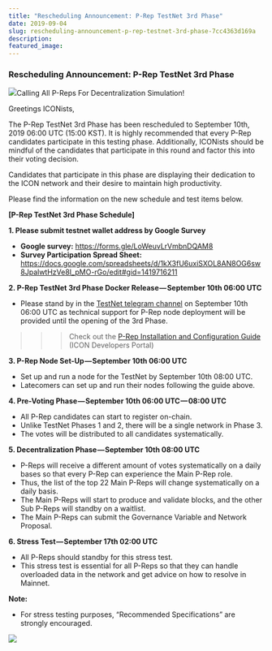 ```yaml
---
title: "Rescheduling Announcement: P-Rep TestNet 3rd Phase"
date: 2019-09-04
slug: rescheduling-announcement-p-rep-testnet-3rd-phase-7cc4363d169a
description:
featured_image:
---
```


### Rescheduling Announcement: P-Rep TestNet 3rd Phase

![](https://cdn-images-1.medium.com/max/800/0*R3g_lGH2v4EsxGK5)Calling All P-Reps For Decentralization Simulation!

Greetings ICONists,

The P-Rep TestNet 3rd Phase has been rescheduled to September 10th, 2019 06:00 UTC (15:00 KST). It is highly recommended that every P-Rep candidates participate in this testing phase. Additionally, ICONists should be mindful of the candidates that participate in this round and factor this into their voting decision.

Candidates that participate in this phase are displaying their dedication to the ICON network and their desire to maintain high productivity.

Please find the information on the new schedule and test items below.

**[P-Rep TestNet 3rd Phase Schedule]**

**1. Please submit testnet wallet address by Google Survey**

* **Google survey:** <https://forms.gle/LoWeuvLrVmbnDQAM8>
* **Survey Participation Spread Sheet:** <https://docs.google.com/spreadsheets/d/1kX3fU6uxiSXOL8AN8OG6sw8JpalwtHzVe8I_pMO-rGo/edit#gid=1419716211>

**2. P-Rep TestNet 3rd Phase Docker Release — September 10th 06:00 UTC**

* Please stand by in the [TestNet telegram channel](https://t.me/joinchat/H33WtRIOelpmVW2JExULOQ) on September 10th 06:00 UTC as technical support for P-Rep node deployment will be provided until the opening of the 3rd Phase.

>>> Check out the [P-Rep Installation and Configuration Guide](https://www.icondev.io/docs/p-rep-installation-and-configuration) (ICON Developers Portal)

**3. P-Rep Node Set-Up — September 10th 06:00 UTC**

* Set up and run a node for the TestNet by September 10th 08:00 UTC.
* Latecomers can set up and run their nodes following the guide above.

**4. Pre-Voting Phase — September 10th 06:00 UTC — 08:00 UTC**

* All P-Rep candidates can start to register on-chain.
* Unlike TestNet Phases 1 and 2, there will be a single network in Phase 3.
* The votes will be distributed to all candidates systematically.

**5. Decentralization Phase — September 10th 08:00 UTC**

* P-Reps will receive a different amount of votes systematically on a daily bases so that every P-Rep can experience the Main P-Rep role.
* Thus, the list of the top 22 Main P-Reps will change systematically on a daily basis.
* The Main P-Reps will start to produce and validate blocks, and the other Sub P-Reps will standby on a waitlist.
* The Main P-Reps can submit the Governance Variable and Network Proposal.

**6. Stress Test — September 17th 02:00 UTC**

* All P-Reps should standby for this stress test.
* This stress test is essential for all P-Reps so that they can handle overloaded data in the network and get advice on how to resolve in Mainnet.

**Note:**

* For stress testing purposes, “Recommended Specifications” are strongly encouraged.

![](https://cdn-images-1.medium.com/max/800/1*zskD-gyXCc4W5ejc1xqjLA.png)